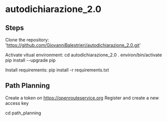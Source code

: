 # autodichiarazione_2.0

## Steps

Clone the repository:
'https://github.com/GiovanniBalestrieri/autodichiarazione_2.0.git'

Activate vitual environment:
cd autodichiarazione_2.0
. environ/bin/activate
pip install --upgrade pip

Install requirements:
pip install -r requirements.txt


## Path Planning

Create a token on https://openrouteservice.org
Register and create a new access key

cd path_planning
